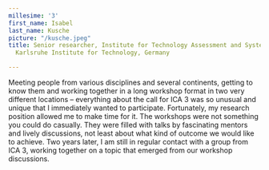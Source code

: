 ```yaml
---
millesime: '3'
first_name: Isabel
last_name: Kusche
picture: "/kusche.jpeg"
title: Senior researcher, Institute for Technology Assessment and Systems Analysis,
  Karlsruhe Institute for Technology, Germany

---
```

Meeting people from various disciplines and several continents, getting to know them and working together in a long workshop format in two very different locations – everything about the call for ICA 3 was so unusual and unique that I immediately wanted to participate. Fortunately, my research position allowed me to make time for it. The workshops were not something you could do casually. They were filled with talks by fascinating mentors and lively discussions, not least about what kind of outcome we would like to achieve. Two years later, I am still in regular contact with a group from ICA 3, working together on a topic that emerged from our workshop discussions.